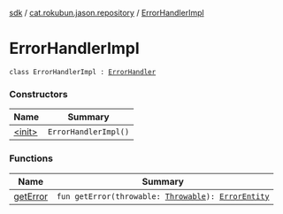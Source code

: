 [sdk](../../index.md) / [cat.rokubun.jason.repository](../index.md) / [ErrorHandlerImpl](./index.md)

# ErrorHandlerImpl

`class ErrorHandlerImpl : `[`ErrorHandler`](../-error-handler/index.md)

### Constructors

| Name | Summary |
|---|---|
| [&lt;init&gt;](-init-.md) | `ErrorHandlerImpl()` |

### Functions

| Name | Summary |
|---|---|
| [getError](get-error.md) | `fun getError(throwable: `[`Throwable`](https://kotlinlang.org/api/latest/jvm/stdlib/kotlin/-throwable/index.html)`): `[`ErrorEntity`](../../cat.rokubun.jason/-error-entity/index.md) |
